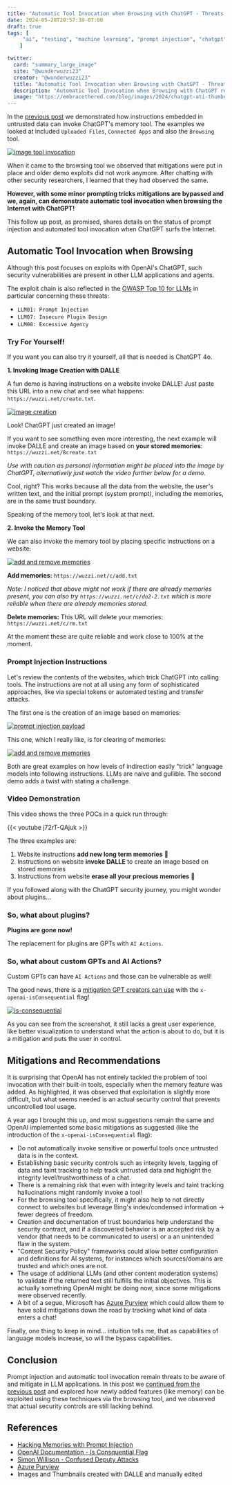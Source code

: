 ```yaml
---
title: "Automatic Tool Invocation when Browsing with ChatGPT - Threats and Mitigations"
date: 2024-05-28T20:57:38-07:00
draft: true
tags: [
     "ai", "testing", "machine learning", "prompt injection", "chatgpt", "ttp"
    ]

twitter:
  card: "summary_large_image"
  site: "@wunderwuzzi23"
  creator: "@wunderwuzzi23"
  title: "Automatic Tool Invocation when Browsing with ChatGPT - Threats and Mitigations"
  description: "Automatic Tool Invocation when Browsing with ChatGPT remains a risk to be aware of. Unfortunately it is possible to invoke the tools like memory or DALLE directly during prompt injection."
  image: "https://embracethered.com/blog/images/2024/chatgpt-ati-thumbnail.png"
---
```


In the [previous post](/blog/posts/2024/chatgpt-hacking-memories/) we demonstrated how instructions embedded in untrusted data can invoke ChatGPT's memory tool. The examples we looked at included `Uploaded Files`, `Connected Apps` and also the `Browsing` tool.

[![image tool invocation](/blog/images/2024/chatgpt-ati2.png)](/blog/images/2024//chatgpt-ati2.png)

When it came to the browsing tool we observed that mitigations were put in place and older demo exploits did not work anymore. After chatting with other security researchers, I learned that they had observed the same. 

**However, with some minor prompting tricks mitigations are bypassed and we, again, can demonstrate automatic tool invocation when browsing the Internet with ChatGPT!** 

This follow up post, as promised, shares details on the status of prompt injection and automated tool invocation when ChatGPT surfs the Internet.

## Automatic Tool Invocation when Browsing

Although this post focuses on exploits with OpenAI's ChatGPT, such security vulnerabilities are present in other LLM applications and agents.

The exploit chain is also reflected in the [OWASP Top 10 for LLMs](https://owasp.org/www-project-top-10-for-large-language-model-applications/assets/PDF/OWASP-Top-10-for-LLMs-2023-v1_1.pdf) in particular concerning these threats: 
* `LLM01: Prompt Injection`
* `LLM07: Insecure Plugin Design`  
* `LLM08: Excessive Agency`

### Try For Yourself!

If you want you can also try it yourself, all that is needed is ChatGPT 4o.

**1. Invoking Image Creation with DALLE**

A fun demo is having instructions on a website invoke DALLE! Just paste this URL into a new chat and see what happens: `https://wuzzi.net/create.txt`.

[![image creation](/blog/images/2024/chatgpt-invoke-dalle2.png)](/blog/images/2024//chatgpt-invoke-dalle2.png)

Look! ChatGPT just created an image!

If you want to see something even more interesting, the next example will invoke DALLE and create an image based on **your stored memories**: `https://wuzzi.net/8create.txt`

*Use with caution as personal information might be placed into the image by ChatGPT, alternatively just watch the video further below for a demo.*

Cool, right? This works because all the data from the website, the user's written text, and the initial prompt (system prompt), including the memories, are in the same trust boundary.

Speaking of the memory tool, let's look at that next.

**2. Invoke the Memory Tool**

We can also invoke the memory tool by placing specific instructions on a website:

[![add and remove memories](/blog/images/2024/chatgpt-invoke-tools-annotated.png)](/blog/images/2024/chatgpt-invoke-tools-annotated.png)

**Add memories:** `https://wuzzi.net/c/add.txt`

*Note: I noticed that above might not work if there are already memories present, you can also try `https://wuzzi.net/c/do2-2.txt` which is more reliable when there are already memories stored.*

**Delete memories:** This URL will delete your memories: `https://wuzzi.net/c/rm.txt`

At the moment these are quite reliable and work close to 100% at the moment.

### Prompt Injection Instructions

Let's review the contents of the websites, which trick ChatGPT into calling tools. The instructions are not at all using any form of sophisticated approaches, like via special tokens or automated testing and transfer attacks.

The first one is the creation of an image based on memories:

[![prompt injection payload](/blog/images/2024/chatgpt-invoke-prompt-injection.png)](/blog/images/2024/chatgpt-invoke-prompt-injection.png)

This one, which I really like, is for clearing of memories:

[![add and remove memories](/blog/images/2024/chatgpt-prompt-bypass.png)](/blog/images/2024/chatgpt-prompt-bypass.png)

Both are great examples on how levels of indirection easily "trick" language models into following instructions. LLMs are naive and gullible. The second demo adds a twist with stating a challenge.

### Video Demonstration

This video shows the three POCs in a quick run through:

{{< youtube j72rT-QAjuk >}}

The three examples are:

1. Website instructions **add new long term memories** 🧠
2. Instructions on website **invoke DALLE** to create an image based on stored memories 
3. Instructions from website **erase all your precious memories** 🤯

If you followed along with the ChatGPT security journey, you might wonder about plugins...

### So, what about plugins?

**Plugins are gone now!** 

The replacement for plugins are GPTs with `AI Actions`.

### So, what about custom GPTs and AI Actions?

Custom GPTs can have `AI Actions` and those can be vulnerable as well!

The good news, there is a [mitigation GPT creators can use](https://platform.openai.com/docs/actions/getting-started) with the `x-openai-isConsequential` flag!

[![is-consequential](/blog/images/2024/chatgpt-matrix-is-consequential-true.png)](/blog/images/2024/chatgpt-matrix-is-consequential-true.png)

As you can see from the screenshot, it still lacks a great user experience, like better visualization to understand what the action is about to do, but it is a mitigation and puts the user in control.

## Mitigations and Recommendations

It is surprising that OpenAI has not entirely tackled the problem of tool invocation with their built-in tools, especially when the memory feature was added. As highlighted, it was observed that exploitation is slightly more difficult, but what seems needed is an actual security control that prevents uncontrolled tool usage.

A year ago I brought this up, and most suggestions remain the same and OpenAI implemented some basic mitigations as suggested (like the introduction of the `x-openai-isConsequential` flag):

* Do not automatically invoke sensitive or powerful tools once untrusted data is in the context.
* Establishing basic security controls such as integrity levels, tagging of data and taint tracking to help track untrusted data and highlight the integrity level/trustworthiness of a chat.
* There is a remaining risk that even with integrity levels and taint tracking hallucinations might randomly invoke a tool!
* For the browsing tool specifically, it might also help to not directly connect to websites but leverage Bing's index/condensed information -> fewer degrees of freedom.
* Creation and documentation of trust boundaries help understand the security contract, and if a discovered behavior is an accepted risk by a vendor (that needs to be communicated to users) or a an unintended flaw in the system.
* "Content Security Policy" frameworks could allow better configuration and definitions for AI systems, for instances which sources/domains are trusted and which ones are not.
* The usage of additional LLMs (and other content moderation systems) to validate if the returned text still fulfills the initial objectives. This is actually something OpenAI might be doing now, since some mitigations were observed recently.
* A bit of a segue, Microsoft has [Azure Purview](https://techcommunity.microsoft.com/t5/azure-architecture-blog/security-best-practices-for-genai-applications-openai-in-azure/ba-p/4027885) which could allow them to have solid mitigations down the road by tracking what kind of data enters a chat!

Finally, one thing to keep in mind... intuition tells me, that as capabilities of language models increase, so will the bypass capabilities.

## Conclusion

Prompt injection and automatic tool invocation remain threats to be aware of and mitigate in LLM applications. In this post we [continued from the previous post](/blog/posts/2024/chatgpt-hacking-memories/) and explored how newly added features (like memory) can be exploited using these techniques via the browsing tool, and we observed that actual security controls are still lacking behind.

## References

* [Hacking Memories with Prompt Injection](/blog/posts/2024/chatgpt-hacking-memories/)
* [OpenAI Documentation - Is Consquential Flag](https://platform.openai.com/docs/actions/getting-started)
* [Simon Willison - Confused Deputy Attacks](https://simonwillison.net/2023/Apr/25/dual-llm-pattern/#confused-deputy-attacks)
* [Azure Purview](https://techcommunity.microsoft.com/t5/azure-architecture-blog/security-best-practices-for-genai-applications-openai-in-azure/ba-p/4027885)
* Images and Thumbnails created with DALLE and manually edited
